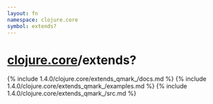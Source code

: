 ```yaml
---
layout: fn
namespace: clojure.core
symbol: extends?
---
```


# [clojure.core](../)/extends?

{% include 1.4.0/clojure.core/extends_qmark_/docs.md %}
{% include 1.4.0/clojure.core/extends_qmark_/examples.md %}
{% include 1.4.0/clojure.core/extends_qmark_/src.md %}

